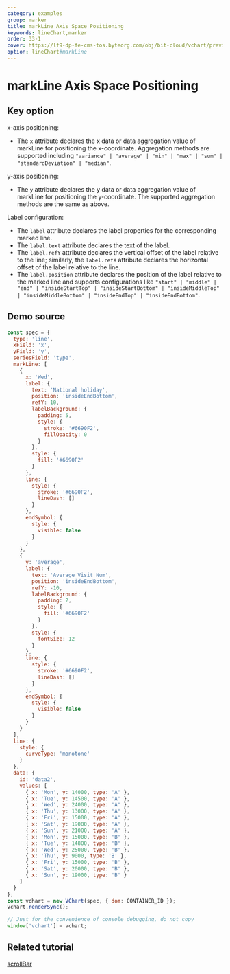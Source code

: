 ```yaml
---
category: examples
group: marker
title: markLine Axis Space Positioning
keywords: lineChart,marker
order: 33-1
cover: https://lf9-dp-fe-cms-tos.byteorg.com/obj/bit-cloud/vchart/preview/marker/mark-line-axis.png
option: lineChart#markLine
---
```


# markLine Axis Space Positioning

## Key option

x-axis positioning:

- The `x` attribute declares the x data or data aggregation value of markLine for positioning the x-coordinate. Aggregation methods are supported including `"variance" | "average" | "min" | "max" | "sum" | "standardDeviation" | "median"`.

y-axis positioning:

- The `y` attribute declares the y data or data aggregation value of markLine for positioning the y-coordinate. The supported aggregation methods are the same as above.

Label configuration:

- The `label` attribute declares the label properties for the corresponding marked line.
- The `label.text` attribute declares the text of the label.
- The `label.refY` attribute declares the vertical offset of the label relative to the line; similarly, the `label.refX` attribute declares the horizontal offset of the label relative to the line.
- The `label.position` attribute declares the position of the label relative to the marked line and supports configurations like `"start" | "middle" | "end" | "insideStartTop" | "insideStartBottom" | "insideMiddleTop" | "insideMiddleBottom" | "insideEndTop" | "insideEndBottom"`.

## Demo source

```javascript livedemo
const spec = {
  type: 'line',
  xField: 'x',
  yField: 'y',
  seriesField: 'type',
  markLine: [
    {
      x: 'Wed',
      label: {
        text: 'National holiday',
        position: 'insideEndBottom',
        refY: 10,
        labelBackground: {
          padding: 5,
          style: {
            stroke: '#6690F2',
            fillOpacity: 0
          }
        },
        style: {
          fill: '#6690F2'
        }
      },
      line: {
        style: {
          stroke: '#6690F2',
          lineDash: []
        }
      },
      endSymbol: {
        style: {
          visible: false
        }
      }
    },
    {
      y: 'average',
      label: {
        text: 'Average Visit Num',
        position: 'insideEndBottom',
        refY: -10,
        labelBackground: {
          padding: 2,
          style: {
            fill: '#6690F2'
          }
        },
        style: {
          fontSize: 12
        }
      },
      line: {
        style: {
          stroke: '#6690F2',
          lineDash: []
        }
      },
      endSymbol: {
        style: {
          visible: false
        }
      }
    }
  ],
  line: {
    style: {
      curveType: 'monotone'
    }
  },
  data: {
    id: 'data2',
    values: [
      { x: 'Mon', y: 14000, type: 'A' },
      { x: 'Tue', y: 14500, type: 'A' },
      { x: 'Wed', y: 24000, type: 'A' },
      { x: 'Thu', y: 13000, type: 'A' },
      { x: 'Fri', y: 15000, type: 'A' },
      { x: 'Sat', y: 19000, type: 'A' },
      { x: 'Sun', y: 21000, type: 'A' },
      { x: 'Mon', y: 15000, type: 'B' },
      { x: 'Tue', y: 14800, type: 'B' },
      { x: 'Wed', y: 25000, type: 'B' },
      { x: 'Thu', y: 9000, type: 'B' },
      { x: 'Fri', y: 15000, type: 'B' },
      { x: 'Sat', y: 20000, type: 'B' },
      { x: 'Sun', y: 19000, type: 'B' }
    ]
  }
};
const vchart = new VChart(spec, { dom: CONTAINER_ID });
vchart.renderSync();

// Just for the convenience of console debugging, do not copy
window['vchart'] = vchart;
```

## Related tutorial

[scrollBar](link)
